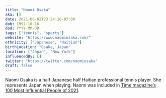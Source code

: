```yaml
---
title: "Naomi Osaka"
aka: []
date: 2021-06-02T23:24:10-07:00
dob: 1997-10-16
dod: YYYY-MM-DD
tags: ["tennis", "sports"]
website: "https://www.naomiosaka.com/"
ethnicity: ["Japanese", "Haitian"]
birthLocation: "Osaka, Japan"
location: ["Japan", "New York"]
influencedBy: []
twitter: "https://twitter.com/naomiosaka"
draft: false
---
```


Naomi Osaka is a half Japanese half Haitian professional tennis player. She
represents Japan when playing. Naomi was included in
[Time magazine’s 100 Most Influential People of 2021](https://time.com/collection/100-most-influential-people-2021/).
